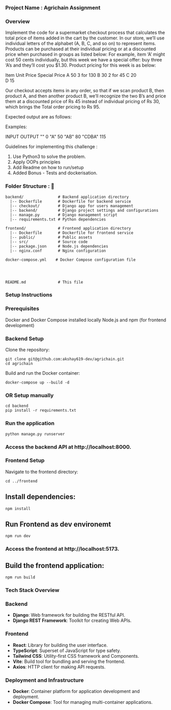 ### Project Name : Agrichain Assignment

### Overview

Implement the code for a supermarket checkout process that calculates the total
price of items added in the cart by the customer. In our store, we’ll use individual
letters of the alphabet (A, B, C, and so on) to represent items. Products can be
purchased at their individual pricing or at a discounted price when purchased in
groups as listed below: For example, item ‘A’ might cost 50 cents individually, but
this week we have a special offer: buy three ‘A’s and they’ll cost you $1.30. Product
pricing for this week is as below:

Item   Unit Price  Special Price 
A            50           3 for 130
B            30           2 for 45
C            20           
D            15           

Our checkout accepts items in any order, so that if we scan product B, then product
A, and then another product B, we’ll recognize the two B’s and price them at a
discounted price of Rs 45 instead of individual pricing of Rs 30, which brings the
Total order pricing to Rs 95.

Expected output are as follows:

Examples:

INPUT OUTPUT
""                 0
"A"                50
"AB"               80
"CDBA"             115

Guidelines for implementing this challenge : 
1. Use Python3 to solve the problem.
2. Apply OOPs principles
3. Add Readme on how to run/setup
4. Added Bonus - Tests and dockerisation.




### Folder Structure : 📂


```shell
backend/               # Backend application directory
  |-- Dockerfile       # Dockerfile for backend service
  |-- checkout/        # Django app for users management
  |-- backend/         # Django project settings and configurations
  |-- manage.py        # Django management script
  |-- requirements.txt # Python dependencies

frontend/              # Frontend application directory
  |-- Dockerfile       # Dockerfile for frontend service
  |-- public/          # Public assets
  |-- src/             # Source code
  |-- package.json     # Node.js dependencies
  |-- nginx.conf       # Nginx configuration 

docker-compose.yml    # Docker Compose configuration file




README.md              # This file

```

### Setup Instructions

### Prerequisites
Docker and Docker Compose installed locally
Node.js and npm (for frontend development)

### Backend Setup

Clone the repository:

```shell
git clone git@github.com:akshay619-dev/agrichain.git
cd agrichain
```

Build and run the Docker container:

```shell
docker-compose up --build -d
```


### OR Setup manually

```shell
cd backend
pip install -r requirements.txt
```
### Run the application 
```shell
python manage.py runserver
```

### Access the backend API at http://localhost:8000.

### Frontend Setup

Navigate to the frontend directory:

```shell
cd ../frontend
```
## Install dependencies:

```shell
npm install
```
## Run Frontend as dev environemt

```shell
npm run dev
```

### Access the frontend at http://localhost:5173.

## Build the frontend application:

```shell
npm run build
```


### Tech Stack Overview

### Backend
- **Django**: Web framework for building the RESTful API.
- **Django REST Framework**: Toolkit for creating Web APIs.

### Frontend
- **React**: Library for building the user interface.
- **TypeScript**: Superset of JavaScript for type safety.
- **Tailwind CSS**: Utility-first CSS framework and Components.
- **Vite**: Build tool for bundling and serving the frontend.
- **Axios**: HTTP client for making API requests.

### Deployment and Infrastructure
- **Docker**: Container platform for application development and deployment.
- **Docker Compose**: Tool for managing multi-container applications.






